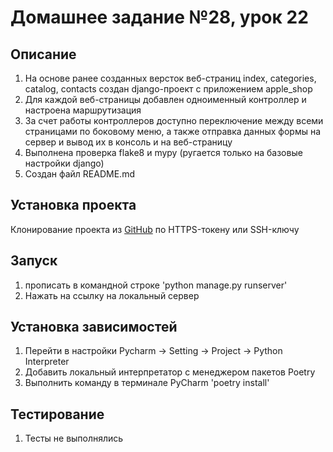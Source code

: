 # Домашнее задание №28, урок 22

## Описание
1. На основе ранее созданных версток веб-страниц index, categories, catalog, contacts создан django-проект с приложением apple_shop
2. Для каждой веб-страницы добавлен одноименный контроллер и настроена маршрутизация
3. За счет работы контроллеров доступно переключение между всеми страницами по боковому меню, а также отправка данных формы на сервер и вывод их в консоль и на веб-страницу
4. Выполнена проверка flake8 и mypy (ругается только на базовые настройки django)
5. Создан файл README.md

## Установка проекта
Клонирование проекта из [GitHub](https://github.com/yolarus/homework_22) по HTTPS-токену или SSH-ключу

## Запуск
1. прописать в командной строке 'python manage.py runserver'
2. Нажать на ссылку на локальный сервер


## Установка зависимостей
1. Перейти в настройки Pycharm -> Setting -> Project -> Python Interpreter 
2. Добавить локальный интерпретатор с менеджером пакетов Poetry
3. Выполнить команду в терминале PyCharm 'poetry install'

## Тестирование
1. Тесты не выполнялись 